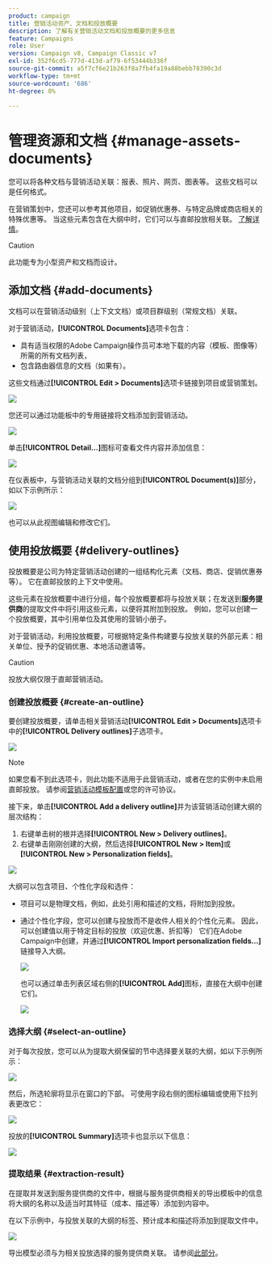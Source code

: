 ```yaml
---
product: campaign
title: 营销活动资产、文档和投放概要
description: 了解有关营销活动文档和投放概要的更多信息
feature: Campaigns
role: User
version: Campaign v8, Campaign Classic v7
exl-id: 352f6cd5-777d-413d-af79-6f53444b336f
source-git-commit: a5f7cf6e21b263f8a7fb4fa19a88bebb78390c3d
workflow-type: tm+mt
source-wordcount: '686'
ht-degree: 0%

---
```


# 管理资源和文档 {#manage-assets-documents}

您可以将各种文档与营销活动关联：报表、照片、网页、图表等。 这些文档可以是任何格式。

在营销策划中，您还可以参考其他项目，如促销优惠券、与特定品牌或商店相关的特殊优惠等。 当这些元素包含在大纲中时，它们可以与直邮投放相关联。 [了解详情](#associating-and-structuring-resources-linked-via-a-delivery-outline)。


>[!CAUTION]
>
>此功能专为小型资产和文档而设计。

<!--
>[!NOTE]
>
>If you are using Campaign Marketing Resource Management module, you can also manage a library of marketing resources that are available for several users for collaborative work. [Learn more](../../mrm/using/managing-marketing-resources.md).
-->

## 添加文档 {#add-documents}

文档可以在营销活动级别（上下文文档）或项目群级别（常规文档）关联。

对于营销活动，**[!UICONTROL Documents]**&#x200B;选项卡包含：

* 具有适当权限的Adobe Campaign操作员可本地下载的内容（模板、图像等）所需的所有文档列表，
* 包含路由器信息的文档（如果有）。

这些文档通过&#x200B;**[!UICONTROL Edit > Documents]**&#x200B;选项卡链接到项目或营销策划。

![](assets/op_add_document.png)

您还可以通过功能板中的专用链接将文档添加到营销活动。

![](assets/add_a_document_in_op.png)

单击&#x200B;**[!UICONTROL Detail...]**&#x200B;图标可查看文件内容并添加信息：

![](assets/add_document_details.png)

在仪表板中，与营销活动关联的文档分组到&#x200B;**[!UICONTROL Document(s)]**&#x200B;部分，如以下示例所示：

![](assets/edit_documents.png)

也可以从此视图编辑和修改它们。

## 使用投放概要 {#delivery-outlines}

投放概要是公司为特定营销活动创建的一组结构化元素（文档、商店、促销优惠券等）。 它在直邮投放的上下文中使用。

这些元素在投放概要中进行分组，每个投放概要都将与投放关联；在发送到&#x200B;**服务提供商**&#x200B;的提取文件中将引用这些元素，以便将其附加到投放。 例如，您可以创建一个投放概要，其中引用单位及其使用的营销小册子。

对于营销活动，利用投放概要，可根据特定条件构建要与投放关联的外部元素：相关单位、授予的促销优惠、本地活动邀请等。

>[!CAUTION]
>
>投放大纲仅限于直邮营销活动。

### 创建投放概要 {#create-an-outline}

要创建投放概要，请单击相关营销活动&#x200B;**[!UICONTROL Edit > Documents]**&#x200B;选项卡中的&#x200B;**[!UICONTROL Delivery outlines]**&#x200B;子选项卡。

![](assets/add-a-delivery-outline.png)


>[!NOTE]
>
>如果您看不到此选项卡，则此功能不适用于此营销活动，或者在您的实例中未启用直邮投放。 请参阅[营销活动模板配置](marketing-campaign-templates.md#campaign-templates)或您的许可协议。

接下来，单击&#x200B;**[!UICONTROL Add a delivery outline]**&#x200B;并为该营销活动创建大纲的层次结构：

1. 右键单击树的根并选择&#x200B;**[!UICONTROL New > Delivery outlines]**。
1. 右键单击刚刚创建的大纲，然后选择&#x200B;**[!UICONTROL New > Item]**&#x200B;或&#x200B;**[!UICONTROL New > Personalization fields]**。

![](assets/del-outline-add-new-item.png)

大纲可以包含项目、个性化字段和选件：

* 项目可以是物理文档，例如，此处引用和描述的文档，将附加到投放。
* 通过个性化字段，您可以创建与投放而不是收件人相关的个性化元素。 因此，可以创建值以用于特定目标的投放（欢迎优惠、折扣等） 它们在Adobe Campaign中创建，并通过&#x200B;**[!UICONTROL Import personalization fields...]**&#x200B;链接导入大纲。

  ![](assets/del-outline-perso-field.png)

  也可以通过单击列表区域右侧的&#x200B;**[!UICONTROL Add]**&#x200B;图标，直接在大纲中创建它们。

  ![](assets/add-del-outline-button.png)


### 选择大纲 {#select-an-outline}

对于每次投放，您可以从为提取大纲保留的节中选择要关联的大纲，如以下示例所示：

![](assets/select-delivery-outline.png)

然后，所选轮廓将显示在窗口的下部。 可使用字段右侧的图标编辑或使用下拉列表更改它：

![](assets/delivery-outline-selected.png)

投放的&#x200B;**[!UICONTROL Summary]**&#x200B;选项卡也显示以下信息：

![](assets/delivery-outline-in-dashboard.png)

### 提取结果 {#extraction-result}

在提取并发送到服务提供商的文件中，根据与服务提供商相关的导出模板中的信息将大纲的名称以及适当时其特征（成本、描述等）添加到内容中。

在以下示例中，与投放关联的大纲的标签、预计成本和描述将添加到提取文件中。

![](assets/campaign-export-template.png)

导出模型必须与为相关投放选择的服务提供商关联。 请参阅[此部分](providers-stocks-and-budgets.md#creating-service-providers-and-their-cost-structures)。

